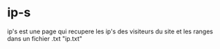 # ip-s

ip's est une page qui recupere les ip's des visiteurs du site et les ranges dans un fichier .txt "ip.txt"
